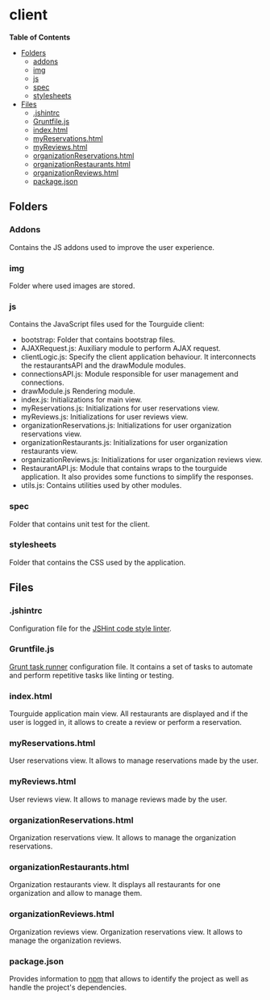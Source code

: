# client

**Table of Contents**  

- [Folders](#folders)
  - [addons](#addons)
  - [img](#img)
  - [js](#js)
  - [spec](#spec)
  - [stylesheets](#stylesheets)
- [Files](#files)
  - [.jshintrc](#jshintrc)
  - [Gruntfile.js](#gruntfilejs)
  - [index.html](#indexhtml)
  - [myReservations.html](#myreservationshtml)
  - [myReviews.html](#myreviewshtml)
  - [organizationReservations.html](#organizationreservationshtml)
  - [organizationRestaurants.html](#organizationrestaurantshtml)
  - [organizationReviews.html](#organizationreviewshtml)
  - [package.json](#packagejson)


## Folders

### Addons

Contains the JS addons used to improve the user experience.

### img

Folder where used images are stored.

### js

Contains the JavaScript files used for the Tourguide client:
  
  - bootstrap: Folder that contains bootstrap files.
  - AJAXRequest.js: Auxiliary module to perform AJAX request.
  - clientLogic.js: Specify the client application behaviour. 
  It interconnects the restaurantsAPI and the drawModule modules.
  - connectionsAPI.js: Module responsible for user management and connections.
  - drawModule.js Rendering module.
  - index.js: Initializations for main view.
  - myReservations.js: Initializations for user reservations view.
  - myReviews.js: Initializations for user reviews view.
  - organizationReservations.js: Initializations for user organization
   reservations view.
  - organizationRestaurants.js: Initializations for user organization
   restaurants view.
  - organizationReviews.js: Initializations for user organization
   reviews view.
  - RestaurantAPI.js: Module that contains wraps to the tourguide application.
  It also provides some functions to simplify the responses.
  - utils.js: Contains utilities used by other modules.

### spec

Folder that contains unit test for the client.


### stylesheets

Folder that contains the CSS used by the application.



## Files

### .jshintrc

Configuration file for the [JSHint code style linter](http://jshint.com/).


### Gruntfile.js

[Grunt task runner](http://gruntjs.com/) configuration file. It contains a set of tasks to automate and perform repetitive tasks like linting or testing.


### index.html

Tourguide application main view. All restaurants are displayed and if the user is logged in, it allows to create a review or perform a reservation.

### myReservations.html

User reservations view. It allows to manage reservations made by the user.

### myReviews.html

User reviews view. It allows to manage reviews made by the user.

### organizationReservations.html

Organization reservations view. It allows to manage the organization reservations.

### organizationRestaurants.html

Organization restaurants view. It displays all restaurants for one organization and allow to manage them.

### organizationReviews.html

Organization reviews view. Organization reservations view. It allows to manage the organization reviews.

### package.json

Provides information to [npm](https://www.npmjs.com/) that allows to identify the project as well as handle the project's dependencies.
